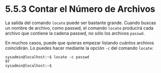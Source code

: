 # 5.5.3 Contar el Número de Archivos
La salida del comando `locate` puede ser bastante grande. Cuando buscas un nombre de archivo, como passwd, el comando `locate` producirá cada archivo que contiene la cadena passwd, no sólo los archivos `passwd`.

En muchos casos, puede que quieras empezar listando cuántos archivos coincidirán. Lo puedes hacer mediante la opción `-c` del comando `locate`:

```shell-session
sysadmin@localhost:~$ locate -c passwd                                 
97                                                                     
sysadmin@localhost:~$
```